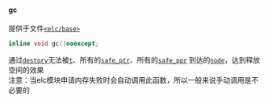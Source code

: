 #### gc  
提供于文件[`<elc/base>`](./index.md)  
````c++
inline void gc()noexcept;
````
通过[`destory`](../core/node/destory.md)无法被[`t`](../core/t.md)、所有的[`safe_ptr`](../core/safe_ptr.md)、所有的[`safe_ppr`](../core/safe_ppr.md)
到达的[`node`](../core/node.md)，达到释放空间的效果  
注意：当elc模块申请内存失败时会自动调用此函数，所以一般来说手动调用是不必要的  

